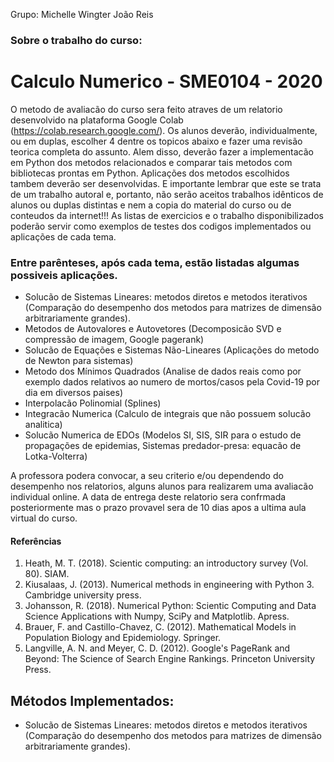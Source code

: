 Grupo: 	Michelle Wingter
	João Reis

### Sobre o trabalho do curso:
# Calculo Numerico - SME0104 - 2020
O metodo de avaliacão do curso sera feito atraves de um relatorio desenvolvido
na plataforma Google Colab (https://colab.research.google.com/). Os
alunos deverão, individualmente, ou em duplas, escolher 4 dentre os topicos
abaixo e fazer uma revisão teorica completa do assunto. Alem disso, deverão
fazer a implementacão em Python dos metodos relacionados e comparar tais
metodos com bibliotecas prontas em Python. Aplicações dos metodos escolhidos
tambem deverão ser desenvolvidas. E importante lembrar que este se trata
de um trabalho autoral e, portanto, não serão aceitos trabalhos idênticos de
alunos ou duplas distintas e nem a copia do material do curso ou de conteudos
da internet!!! As listas de exercicios e o trabalho disponibilizados poderão servir
como exemplos de testes dos codigos implementados ou aplicações de cada tema.

### Entre parênteses, após cada tema, estão listadas algumas possiveis aplicações.

- Solucão de Sistemas Lineares: metodos diretos e metodos iterativos (Comparação 
do desempenho dos metodos para matrizes de dimensão arbitrariamente grandes).
- Metodos de Autovalores e Autovetores (Decomposicão SVD e compressão
de imagem, Google pagerank)
- Solucão de Equações e Sistemas Não-Lineares (Aplicações do metodo de
Newton para sistemas)
- Metodo dos Mínimos Quadrados (Analise de dados reais como por exemplo
dados relativos ao numero de mortos/casos pela Covid-19 por dia em diversos
paises)
- Interpolacão Polinomial (Splines)
- Integracão Numerica (Calculo de integrais que não possuem solucão analitica)
- Solucão Numerica de EDOs (Modelos SI, SIS, SIR para o estudo de propagações
de epidemias, Sistemas predador-presa: equacão de Lotka-Volterra)


A professora podera convocar, a seu criterio e/ou dependendo do desempenho
nos relatorios, alguns alunos para realizarem uma avaliacão individual
online.
A data de entrega deste relatorio sera confrmada posteriormente mas o
prazo provavel sera de 10 dias apos a ultima aula virtual do curso.

#### Referências
1) Heath, M. T. (2018). Scientic computing: an introductory survey (Vol. 80).
SIAM.
2) Kiusalaas, J. (2013). Numerical methods in engineering with Python 3.
Cambridge university press.
3) Johansson, R. (2018). Numerical Python: Scientic Computing and Data
Science Applications with Numpy, SciPy and Matplotlib. Apress.
4) Brauer, F. and Castillo-Chavez, C. (2012). Mathematical Models in Population
Biology and Epidemiology. Springer.
5) Langville, A. N. and Meyer, C. D. (2012). Google's PageRank and Beyond:
The Science of Search Engine Rankings. Princeton University Press.


## Métodos Implementados:
- Solucão de Sistemas Lineares: metodos diretos e metodos iterativos (Comparação 
do desempenho dos metodos para matrizes de dimensão arbitrariamente grandes).